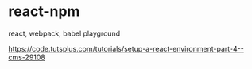 # react-npm
react, webpack, babel playground


https://code.tutsplus.com/tutorials/setup-a-react-environment-part-4--cms-29108
